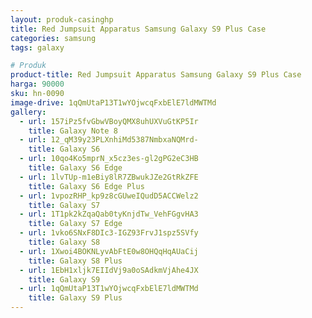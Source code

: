```yaml
---
layout: produk-casinghp
title: Red Jumpsuit Apparatus Samsung Galaxy S9 Plus Case
categories: samsung
tags: galaxy

# Produk
product-title: Red Jumpsuit Apparatus Samsung Galaxy S9 Plus Case
harga: 90000
sku: hn-0090
image-drive: 1qQmUtaP13T1wYOjwcqFxbElE7ldMWTMd
gallery:
  - url: 157iPz5fvGbwVBoyQMX8uhUXVuGtKP5Ir
    title: Galaxy Note 8
  - url: 12_qM39y23PLXnhiMd5387NmbxaNQMrd-
    title: Galaxy S6
  - url: 10qo4Ko5mprN_x5cz3es-gl2gPG2eC3HB
    title: Galaxy S6 Edge
  - url: 1lvTUp-m1eBiy8lR7ZBwukJZe2GtRkZFE
    title: Galaxy S6 Edge Plus
  - url: 1vpozRHP_kp9z8cGUweIQudD5ACCWelz2
    title: Galaxy S7
  - url: 1T1pk2kZqaQab0tyKnjdTw_VehFGgvHA3
    title: Galaxy S7 Edge
  - url: 1vko6SNxF8DIc3-IGZ93FrvJ1spz5SVfy
    title: Galaxy S8
  - url: 1Xwoi4BOKNLyvAbFtE0w8OHQqHqAUaCij
    title: Galaxy S8 Plus
  - url: 1EbH1xljk7EIIdVj9a0oSAdkmVjAhe4JX
    title: Galaxy S9
  - url: 1qQmUtaP13T1wYOjwcqFxbElE7ldMWTMd
    title: Galaxy S9 Plus
---
```

